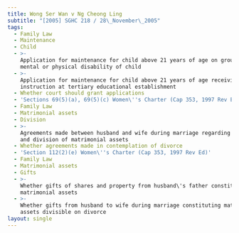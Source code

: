 ```yaml
---
title: Wong Ser Wan v Ng Cheong Ling
subtitle: "[2005] SGHC 218 / 28\_November\_2005"
tags:
  - Family Law
  - Maintenance
  - Child
  - >-
    Application for maintenance for child above 21 years of age on ground of
    mental or physical disability of child
  - >-
    Application for maintenance for child above 21 years of age receiving
    instruction at tertiary educational establishment
  - Whether court should grant applications
  - 'Sections 69(5)(a), 69(5)(c) Women\''s Charter (Cap 353, 1997 Rev Ed)'
  - Family Law
  - Matrimonial assets
  - Division
  - >-
    Agreements made between husband and wife during marriage regarding ownership
    and division of matrimonial assets
  - Whether agreements made in contemplation of divorce
  - 'Section 112(2)(e) Women\''s Charter (Cap 353, 1997 Rev Ed)'
  - Family Law
  - Matrimonial assets
  - Gifts
  - >-
    Whether gifts of shares and property from husband\'s father constituting
    matrimonial assets
  - >-
    Whether gifts from husband to wife during marriage constituting matrimonial
    assets divisible on divorce
layout: single
---
```


